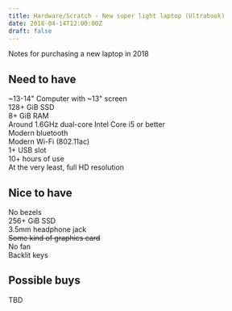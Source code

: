 ```yaml
---
title: Hardware/Scratch - New super light laptop (Ultrabook)
date: 2018-04-14T12:00:00Z
draft: false
---
```

Notes for purchasing a new laptop in 2018

## Need to have
~13-14" Computer with ~13" screen  
128+ GiB SSD  
8+ GiB RAM  
Around 1.6GHz dual-core Intel Core i5 or better  
Modern bluetooth  
Modern Wi-Fi (802.11ac)  
1+ USB slot  
10+ hours of use  
At the very least, full HD resolution  

## Nice to have
No bezels  
256+ GiB SSD  
3.5mm headphone jack  
~~Some kind of graphics card~~  
No fan  
Backlit keys  

## Possible buys
TBD  

